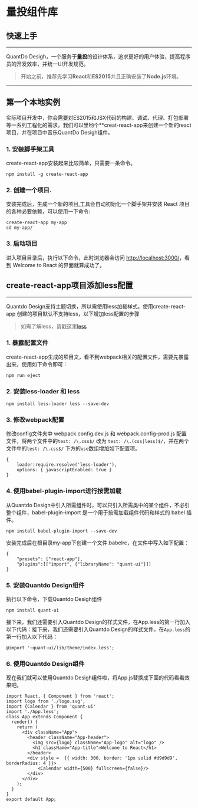 # **量投组件库**
## 快速上手
-----
QuantDo Desigh，一个服务于**量投**的设计体系，追求更好的用户体验，提高程序员的开发效率，并统一UI开发规范。
> 开始之前，推荐先学习**React**和**ES2015**并且正确安装了**Node.js**环境。

-----
## 第一个本地实例
实际项目开发中，你会需要对ES2015和JSX代码的构建、调试、代理、打包部署等一系列工程化的需求。我们可以里哟个**creat-react-app来创建一个新的react项目，并在项目中音乐QuantDo Desigh组件。

### 1. 安装脚手架工具
create-react-app安装起来比较简单，只需要一条命令。
```
npm install -g create-react-app
```
### 2. 创建一个项目.
安装完成后，生成一个新的项目,工具会自动初始化一个脚手架并安装 React 项目的各种必要依赖，可以使用一下命令:
```
create-react-app my-app
cd my-app/
```
### 3. 启动项目
进入项目目录后，执行以下命令，此时浏览器会访问 [http://localhost:3000/](http://localhost:3000/)，看到 Welcome to React 的界面就算成功了。
## create-react-app项目添加less配置
-----
Quantdo Design支持主题切换，所以需使用less加载样式。使用create-react-app 创建的项目默认不支持less，以下增加less配置的步骤
> 如需了解less，请戳这里[less](http://lesscss.cn/)
### 1. 暴露配置文件
create-react-app生成的项目文，看不到webpack相关的配置文件，需要先暴露出来，使用如下命令即可：
```
npm run eject
```
### 2. 安装less-loader 和 less
```
npm install less-loader less --save-dev
```
### 3. 修改webpack配置
修改config文件夹中 webpack.config.dev.js 和 webpack.config-prod.js 配置文件，将两个文件中的`test: /\.css$/` 改为 `test: /\.(css|less)$/`，并在两个文件中的`test: /\.css$/` 下方的`use`数组增加如下配置项。
```
{
    loader:require.resolve('less-loader'),
    options: { javascriptEnabled: true }
}
```
### 4. 使用babel-plugin-import进行按需加载
从Quantdo Design中引入所需组件时，可以只引入所需类中的某个组件，不必引整个组件，babel-plugin-import 是一个用于按需加载组件代码和样式的 babel 插件。
```
npm install babel-plugin-import --save-dev
```
安装完成后在根目录my-app下创建一个文件.babelrc，在文件中写入如下配置：
```
{
    "presets": ["react-app"],
    "plugins":[["import", {"libraryName": "quant-ui"}]]
}
```
### 5. 安装Quantdo Design组件
执行以下命令，下载Quantdo Desigh组件
```
npm install quant-ui
```
接下来，我们还需要引入Quantdo Design的样式文件，在App.less的第一行加入以下代码：接下来，我们还需要引入Quantdo Design的样式文件，在`App.less`的第一行加入以下代码：
```
@import '~quant-ui/lib/theme/index.less';
```
### 6. 使用Quantdo Design组件
现在我们就可以使用Quantdo Desigh组件啦，将App.js替换成下面的代码看看效果吧。
```
import React, { Component } from 'react';
import logo from './logo.svg';
import {Calendar } from 'quant-ui'
import './App.less';
class App extends Component {
  render() {
    return (
      <div className="App">
        <header className="App-header">
          <img src={logo} className="App-logo" alt="logo" />
          <h1 className="App-title">Welcome to React</h1>
        </header>
        <div style =  {{ width: 300, border: '1px solid #d9d9d9', borderRadius: 4 }}>
            <Calendar width={500} fullscreen={false}/>
        </div>
      </div>
    );
  }
}
export default App;
```
